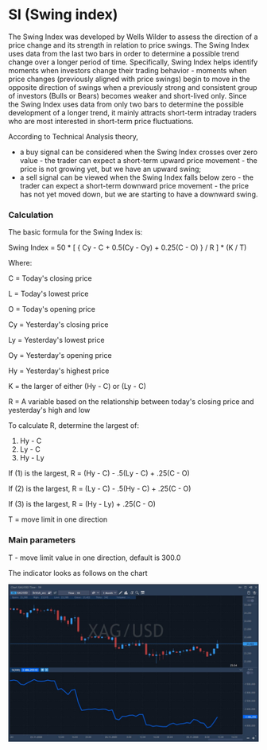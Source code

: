 # SI \(Swing index\)

The Swing Index was developed by Wells Wilder to assess the direction of a price change and its strength in relation to price swings. The Swing Index uses data from the last two bars in order to determine a possible trend change over a longer period of time. Specifically, Swing Index helps identify moments when investors change their trading behavior - moments when price changes \(previously aligned with price swings\) begin to move in the opposite direction of swings when a previously strong and consistent group of investors \(Bulls or Bears\) becomes weaker and short-lived only. Since the Swing Index uses data from only two bars to determine the possible development of a longer trend, it mainly attracts short-term intraday traders who are most interested in short-term price fluctuations.

According to Technical Analysis theory,

* a buy signal can be considered when the Swing Index crosses over zero value - the trader can expect a short-term upward price movement - the price is not growing yet, but we have an upward swing;
* a sell signal can be viewed when the Swing Index falls below zero - the trader can expect a short-term downward price movement - the price has not yet moved down, but we are starting to have a downward swing.

### Calculation

The basic formula for the Swing Index is:

Swing Index = 50 \* \[ { Cy - C + 0.5\(Cy - Oy\) + 0.25\(C - O\) } / R \] \* \(K / T\)

Where:

C = Today's closing price

L = Today's lowest price

O = Today's opening price

Cy = Yesterday's closing price

Ly = Yesterday's lowest price

Oy = Yesterday's opening price

Hy = Yesterday's highest price

K = the larger of either \(Hy - C\) or \(Ly - C\)

R = A variable based on the relationship between today's closing price and yesterday's high and low

To calculate R, determine the largest of:

1. Hу - C
2. Lу - C
3. Hу - Lу

If \(1\) is the largest, R = \(Hу - C\) - .5\(Lу - C\) + .25\(C - O\)

If \(2\) is the largest, R = \(Lу - C\) - .5\(Hу - C\) + .25\(C - O\)

If \(3\) is the largest, R = \(Hу - Lу\) + .25\(C - O\)

T = move limit in one direction

### Main parameters

T -  move limit value in one direction, default is 300.0

The indicator looks as follows on the chart

![](../../../../.gitbook/assets/screenshot_1%20%2831%29.jpg)

